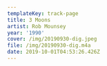 ```yaml
---
templateKey: track-page
title: 3 Moons
artist: Rob Mounsey
year: '1990'
cover: /img/20190930-dig.jpeg
file: /img/20190930-dig.m4a
date: 2019-10-01T04:53:26.426Z
---
```


